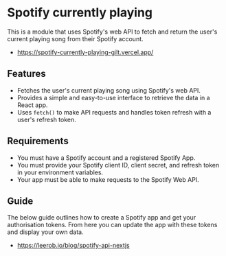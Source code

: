 # Spotify currently playing

This is a module that uses Spotify's web API to fetch and return the user's current playing song from their Spotify account.

- https://spotify-currently-playing-gilt.vercel.app/

## Features

- Fetches the user's current playing song using Spotify's web API.
- Provides a simple and easy-to-use interface to retrieve the data in a React app.
- Uses `fetch()` to make API requests and handles token refresh with a user's refresh token.

## Requirements

- You must have a Spotify account and a registered Spotify App.
- You must provide your Spotify client ID, client secret, and refresh token in your environment variables.
- Your app must be able to make requests to the Spotify Web API.

## Guide

The below guide outlines how to create a Spotify app and get your authorisation tokens. From here you can update the app with these tokens and display your own data.

- https://leerob.io/blog/spotify-api-nextjs
